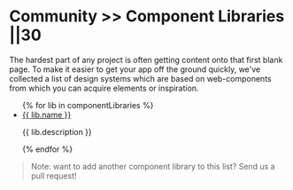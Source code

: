 # Community >> Component Libraries ||30

The hardest part of any project is often getting content onto that first blank page. To make it easier to get your app off the ground quickly, we've collected a list of design systems which are based on web-components from which you can acquire elements or inspiration.

<ul>
{% for lib in componentLibraries %}
  <li>
     <a href="{{ lib.url }}" target="_blank" rel="noopener noreferrer">{{ lib.name }}</a>
     <p>{{ lib.description }}</p>
  </li>
{% endfor %}
</ul>

<!-- The data for this list is maintained in /docs/_data/componentLibraries.js -->

> Note: want to add another component library to this list? Send us a pull request!
